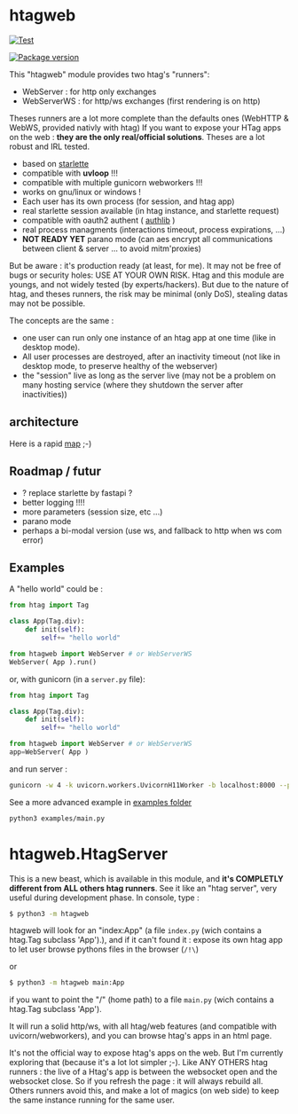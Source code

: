 # htagweb

[![Test](https://github.com/manatlan/htagweb/actions/workflows/on_commit_do_all_unittests.yml/badge.svg)](https://github.com/manatlan/htagweb/actions/workflows/on_commit_do_all_unittests.yml)

<a href="https://pypi.org/project/htagweb/">
    <img src="https://badge.fury.io/py/htagweb.svg?x" alt="Package version">
</a>

This "htagweb" module provides two htag's "runners":

 * WebServer     : for http only exchanges
 * WebServerWS   : for http/ws exchanges (first rendering is on http)

Theses runners are a lot more complete than the defaults ones (WebHTTP & WebWS, provided nativly with htag)
If you want to expose your HTag apps on the web : **they are the only real/official solutions**.
Theses are a lot robust and IRL tested.

 * based on [starlette](https://pypi.org/project/starlette/)
 * compatible with **uvloop** !!!
 * compatible with multiple gunicorn webworkers !!!
 * works on gnu/linux or windows !
 * Each user has its own process (for session, and htag app)
 * real starlette session available (in htag instance, and starlette request)
 * compatible with oauth2 authent ( [authlib](https://pypi.org/project/Authlib/) )
 * real process managments (interactions timeout, process expirations, ...)
 * **NOT READY YET** parano mode (can aes encrypt all communications between client & server ... to avoid mitm'proxies)

But be aware : it's production ready (at least, for me). It may not be free of bugs or security holes: USE AT YOUR OWN RISK.
Htag and this module are youngs, and not widely tested (by experts/hackers). But due to the nature of htag, and theses runners,
the risk may be minimal (only DoS), stealing datas may not be possible.

The concepts are the same :

 - one user can run only one instance of an htag app at one time (like in desktop mode).
 - All user processes are destroyed, after an inactivity timeout (not like in desktop mode, to preserve healthy of the webserver)
 - the "session" live as long as the server live (may not be a problem on many hosting service (where they shutdown the server after inactivities))

## architecture

Here is a rapid [map](https://www.tldraw.com/s/v2_c_0z8CUdwoKgrIjBa29yeO7?viewport=228%2C-15%2C1920%2C976&page=page%3AlnBx9GrxTdcdrdgOk-s83) ;-)

## Roadmap / futur

- ? replace starlette by fastapi ?
- better logging !!!!
- more parameters (session size, etc ...)
- parano mode
- perhaps a bi-modal version (use ws, and fallback to http when ws com error)


## Examples

A "hello world" could be :

```python
from htag import Tag

class App(Tag.div):
    def init(self):
        self+= "hello world"

from htagweb import WebServer # or WebServerWS
WebServer( App ).run()
```

or, with gunicorn (in a `server.py` file):

```python
from htag import Tag

class App(Tag.div):
    def init(self):
        self+= "hello world"

from htagweb import WebServer # or WebServerWS
app=WebServer( App )
```

and run server :

```bash
gunicorn -w 4 -k uvicorn.workers.UvicornH11Worker -b localhost:8000 --preload server:app
```

See a more advanced example in [examples folder](https://github.com/manatlan/htagweb/tree/master/examples)

```bash
python3 examples/main.py
```

# htagweb.HtagServer

This is a new beast, which is available in this module, and __it's COMPLETLY different from ALL others htag runners__.
See it like an "htag server", very useful during development phase. In console, type :

```bash
$ python3 -m htagweb
```
htagweb will look for an "index:App" (a file `index.py` (wich contains a htag.Tag subclass 'App').), and if it can't found it : expose its own htag app to let user browse pythons files in the browser (`/!\`)

or

```bash
$ python3 -m htagweb main:App
```
if you want to point the "/" (home path) to a file `main.py` (wich contains a htag.Tag subclass 'App').


It will run a solid http/ws, with all htag/web features (and compatible with uvicorn/webworkers), and you can browse htag's apps in an html page.

It's not the official way to expose htag's apps on the web. But I'm currently exploring that (because it's a lot lot simpler ;-).
Like ANY OTHERS htag runners : the live of a Htag's app is between the websocket open and the websocket close. So if you refresh the page : it will always rebuild all. Others runners avoid this, and make a lot of magics (on web side) to keep the same instance running for the same user.
